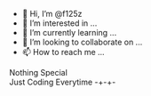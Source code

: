 - 👋 Hi, I’m @f125z
- 👀 I’m interested in ...
- 🌱 I’m currently learning ...
- 💞️ I’m looking to collaborate on ...
- 📫 How to reach me ...

Nothing Special<br>
Just Coding Everytime -+-+-

<!---
f125z/f125z is a ✨ special ✨ repository because its `README.md` (this file) appears on your GitHub profile.
You can click the Preview link to take a look at your changes.
--->
